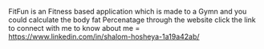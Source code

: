 FitFun is an Fitness based application which is made to a Gymn and you could calculate the body fat Percenatage through the website
click the link to connect with me to know about me = https://www.linkedin.com/in/shalom-hosheya-1a19a42ab/
